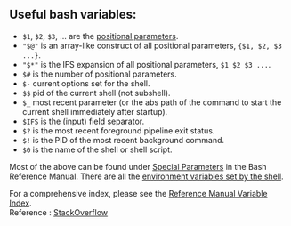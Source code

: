 ## Useful bash variables:

- `$1`, `$2`, `$3`, ... are the [positional parameters][1].
- `"$@"` is an array-like construct of all positional parameters, `{$1, $2, $3 ...}`.
- `"$*"` is the IFS expansion of all positional parameters, `$1 $2 $3 ...`.
- `$#` is the number of positional parameters.
- `$-` current options set for the shell.
- `$$` pid of the current shell (not subshell).
- `$_` most recent parameter (or the abs path of the command to start the current shell immediately after startup).
- `$IFS` is the (input) field separator.
- `$?` is the most recent foreground pipeline exit status.
- `$!` is the PID of the most recent background command.
- `$0` is the name of the shell or shell script.

Most of the above can be found under [Special Parameters][2] in the Bash Reference Manual. There are all the [environment variables set by the shell][3].

For a comprehensive index, please see the [Reference Manual Variable Index][4].  
Reference : [StackOverflow][5]

  [1]: https://www.gnu.org/software/bash/manual/html_node/Positional-Parameters.html
  [2]: https://www.gnu.org/software/bash/manual/html_node/Special-Parameters.html
  [3]: https://www.gnu.org/software/bash/manual/html_node/Shell-Variables.html
  [4]: https://www.gnu.org/software/bash/manual/html_node/Variable-Index.html
  [5]: https://stackoverflow.com/questions/5163144/what-are-the-special-dollar-sign-shell-variables